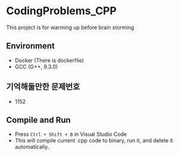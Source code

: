 # CodingProblems_CPP
This project is for warming up before brain storming

## Environment
- Docker (There is dockerfile)
- GCC (G++, 9.3.0)

## 기억해둘만한 문제번호
- 1152

## Compile and Run
- Press ```Ctrl + Shift + B``` in Visual Studio Code
- This will compile current .cpp code to binary, run it, and delete it automatically.